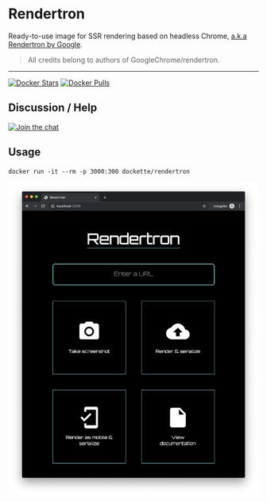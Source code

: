 # Rendertron

Ready-to-use image for SSR rendering based on headless Chrome, [a.k.a Rendertron by Google](https://github.com/GoogleChrome/rendertron).

> All credits belong to authors of GoogleChrome/rendertron.

-----

[![Docker Stars](https://img.shields.io/docker/stars/dockette/rendertron.svg?style=flat)](https://hub.docker.com/r/dockette/rendertron/)
[![Docker Pulls](https://img.shields.io/docker/pulls/dockette/rendertron.svg?style=flat)](https://hub.docker.com/r/dockette/rendertron/)

## Discussion / Help

[![Join the chat](https://img.shields.io/gitter/room/dockette/dockette.svg?style=flat-square)](https://gitter.im/dockette/dockette?utm_source=badge&utm_medium=badge&utm_campaign=pr-badge&utm_content=badge)

## Usage

```
docker run -it --rm -p 3000:300 dockette/rendertron
```

![Screenshot](.docs/screenshot.png)